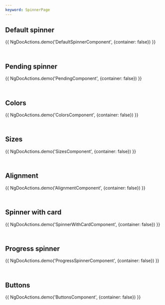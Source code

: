 ```yaml
---
keyword: SpinnerPage
---
```


## Default spinner

{{ NgDocActions.demo('DefaultSpinnerComponent', {container: false}) }}

```angular-html file="./default-spinner/default-spinner.component.html" group="DefaultSpinnerComponent" name="html"

```

```angular-ts file="./default-spinner/default-spinner.component.ts" group="DefaultSpinnerComponent" name="typescript"

```

## Pending spinner

{{ NgDocActions.demo('PendingComponent', {container: false}) }}

```angular-html file="./pending/pending.component.html" group="PendingComponent" name="html"

```

```angular-ts file="./pending/pending.component.ts" group="PendingComponent" name="typescript"

```

## Colors

{{ NgDocActions.demo('ColorsComponent', {container: false}) }}

```angular-html file="./colors/colors.component.html" group="ColorsComponent" name="html"

```

```angular-ts file="./colors/colors.component.ts" group="ColorsComponent" name="typescript"

```

## Sizes

{{ NgDocActions.demo('SizesComponent', {container: false}) }}

```angular-html file="./sizes/sizes.component.html" group="SizesComponent" name="html"

```

```angular-ts file="./sizes/sizes.component.ts" group="SizesComponent" name="typescript"

```

## Alignment

{{ NgDocActions.demo('AlignmentComponent', {container: false}) }}

```angular-html file="./alignment/alignment.component.html" group="AlignmentComponent" name="html"

```

```angular-ts file="./alignment/alignment.component.ts" group="AlignmentComponent" name="typescript"

```

## Spinner with card

{{ NgDocActions.demo('SpinnerWithCardComponent', {container: false}) }}

```angular-html file="./spinner-with-card/spinner-with-card.component.html" group="SpinnerWithCardComponent" name="html"

```

```angular-ts file="./spinner-with-card/spinner-with-card.component.ts" group="SpinnerWithCardComponent" name="typescript"

```

## Progress spinner

{{ NgDocActions.demo('ProgressSpinnerComponent', {container: false}) }}

```angular-html file="./progress-spinner/progress-spinner.component.html" group="ProgressSpinnerComponent" name="html"

```

```angular-ts file="./progress-spinner/progress-spinner.component.ts" group="ProgressSpinnerComponent" name="typescript"

```

## Buttons

{{ NgDocActions.demo('ButtonsComponent', {container: false}) }}

```angular-html file="./buttons/buttons.component.html" group="ButtonsComponent" name="html"

```

```angular-ts file="./buttons/buttons.component.ts" group="ButtonsComponent" name="typescript"

```
